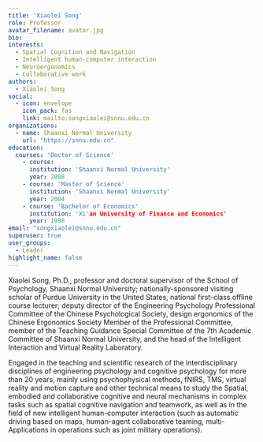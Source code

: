 ```yaml
---
title: 'Xiaolei Song'
role: Professor
avatar_filename: avatar.jpg
bio: 
interests:
  - Spatial Cognition and Navigation
  - Intelligent human-computer interaction
  - Neuroergonomics
  - Collaborative work
authors:
  - Xiaolei Song
social:
  - icon: envelope
    icon_pack: fas
    link: mailto:songxiaolei@snnu.edu.cn
organizations:
  - name: Shaanxi Normal University
    url: "https://snnu.edu.cn"
education:
  courses: 'Doctor of Science'
    - course: 
      institution: 'Shaanxi Normal University'
      year: 2008
    - course: 'Master of Science'
      institution: 'Shaanxi Normal University'
      year: 2004
    - course: 'Bachelor of Economics'
      institution: 'Xi'an University of Finance and Economics'
      year: 1998
email: "songxiaolei@snnu.edu.cn"
superuser: true
user_groups:
  - Leader
highlight_name: false
---
```


Xiaolei Song, Ph.D., professor and doctoral supervisor of the School of Psychology, Shaanxi Normal University; nationally-sponsored visiting scholar of Purdue University in the United States, national first-class offline course lecturer; deputy director of the Engineering Psychology Professional Committee of the Chinese Psychological Society, design ergonomics of the Chinese Ergonomics Society Member of the Professional Committee, member of the Teaching Guidance Special Committee of the 7th Academic Committee of Shaanxi Normal University, and the head of the Intelligent Interaction and Virtual Reality Laboratory.

Engaged in the teaching and scientific research of the interdisciplinary disciplines of engineering psychology and cognitive psychology for more than 20 years, mainly using psychophysical methods, fNIRS, TMS, virtual reality and motion capture and other technical means to study the Spatial, embodied and collaborative cognitive and neural mechanisms in complex tasks such as spatial cognitive navigation and teamwork, as well as in the field of new intelligent human-computer interaction (such as automatic driving based on maps, human-agent collaborative teaming, multi- Applications in operations such as joint military operations).